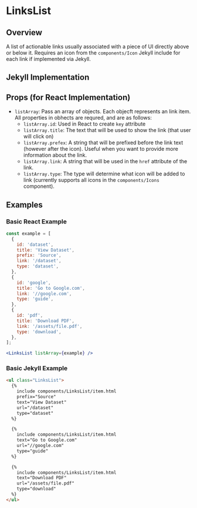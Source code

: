 # LinksList

## Overview

A list of actionable links usually associated with a piece of UI directly above or below it. Requires an icon from the `components/Icon` Jekyll include for each link if implemented via Jekyll.

## Jekyll Implementation

## Props (for React Implementation)

- `listArray`: Pass an array of objects. Each objecft represents an link item. All properties in obhects are requred, and are as follows:
  - `listArray.id`: Used in React to create `key` attribute
  - `listArray.title`: The text that will be used to show the link (that user will click on)
  - `listArray.prefex`: A string that will be prefixed before the link text (however after the icon). Useful when you want to provide more information about the link.
  - `listArray.link`: A string that will be used in the `href` attribute of the link.
  - `listArray.type`: The type will determine what icon will be added to link (currently supports all icons in the `components/Icons` component).

## Examples

### Basic React Example

```jsx
const example = [
  {
    id: 'dataset',
    title: 'View Dataset',
    prefix: 'Source',
    link: '/dataset',
    type: 'dataset',
  },
  {
    id: 'google',
    title: 'Go to Google.com',
    link: '//google.com',
    type: 'guide',
  },
  {
    id: 'pdf',
    title: 'Download PDF',
    link: '/assets/file.pdf',
    type: 'download',
  },
];

<LinksList listArray={example} />
```

### Basic Jekyll Example

```html
<ul class="LinksList">
  {%
    include components/LinksList/item.html
    prefix="Source"
    text="View Dataset"
    url="/dataset"
    type="dataset"
  %}

  {%
    include components/LinksList/item.html
    text="Go to Google.com"
    url="//google.com"
    type="guide"
  %}

  {%
    include components/LinksList/item.html
    text="Download PDF"
    url="/assets/file.pdf"
    type="download"
  %}
</ul>
```